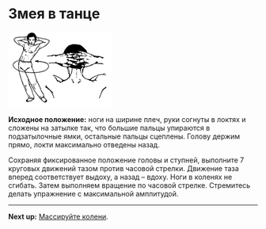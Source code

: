 # Змея в танце

![](./img/04.png)

**Исходное положение:** ноги на ширине плеч, руки согнуты в локтях и сложены на
затылке так, что большие пальцы упираются в подзатылочные ямки, остальные пальцы
сцеплены. Голову держим прямо, локти максимально отведены назад.

Сохраняя фиксированное положение головы и ступней, выполните 7 круговых движений
тазом против часовой стрелки. Движение таза вперед соответствует выдоху, а назад
– вдоху. Ноги в коленях не сгибать. Затем выполняем вращение по часовой стрелке.
Стремитесь делать упражнение с максимальной амплитудой.

***

**Next up:** [Массируйте колени](../05).
